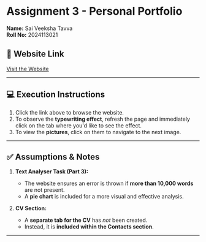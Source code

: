 # Assignment 3 - Personal Portfolio

**Name:** Sai Veeksha Tavva  
**Roll No:** 2024113021

## 🔗 Website Link
[Visit the Website](https://veeksha12.github.io/assignment-3/q1.html)

---

## 💻 Execution Instructions

1. Click the link above to browse the website.
2. To observe the **typewriting effect**, refresh the page and immediately click on the tab where you'd like to see the effect.
3. To view the **pictures**, click on them to navigate to the next image.

---

## ✅ Assumptions & Notes

1. **Text Analyser Task (Part 3):**
   - The website ensures an error is thrown if **more than 10,000 words** are not present.
   - A **pie chart** is included for a more visual and effective analysis.

2. **CV Section:**
   - A **separate tab for the CV** has *not* been created.
   - Instead, it is **included within the Contacts section**.

---
